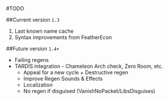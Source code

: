 #TODO

##Current version `1.3`
1. Last known name cache
2. Syntax improvements from FeatherEcon

##Future version `1.4+`
* Failing regens
* TARDIS integration - Chameleon Arch check, Zero Room, etc.
    * Appeal for a new cycle + Destructive regen
    * Improve Regen Sounds & Effects
    * Localization
    * No regen if disguised (VanishNoPacket/LibsDisguises)
